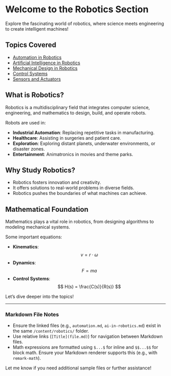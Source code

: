 # Welcome to the Robotics Section

Explore the fascinating world of robotics, where science meets engineering to create intelligent machines!

## Topics Covered
- [Automation in Robotics](automation.md)
- [Artificial Intelligence in Robotics](ai-in-robotics.md)
- [Mechanical Design in Robotics](mechanical-design.md)
- [Control Systems](control-systems.md)
- [Sensors and Actuators](sensors-actuators.md)

## What is Robotics?
Robotics is a multidisciplinary field that integrates computer science, engineering, and mathematics to design, build, and operate robots.

Robots are used in:
- **Industrial Automation**: Replacing repetitive tasks in manufacturing.
- **Healthcare**: Assisting in surgeries and patient care.
- **Exploration**: Exploring distant planets, underwater environments, or disaster zones.
- **Entertainment**: Animatronics in movies and theme parks.

## Why Study Robotics?
- Robotics fosters innovation and creativity.
- It offers solutions to real-world problems in diverse fields.
- Robotics pushes the boundaries of what machines can achieve.

## Mathematical Foundation
Mathematics plays a vital role in robotics, from designing algorithms to modeling mechanical systems.

Some important equations:
- **Kinematics**:
  $$
  v = r \cdot \omega
  $$
- **Dynamics**:
  $$
  F = ma
  $$
- **Control Systems**:
  $$
  H(s) = \frac{C(s)}{R(s)}
  $$

Let’s dive deeper into the topics!

---

### **Markdown File Notes**
- Ensure the linked files (e.g., `automation.md`, `ai-in-robotics.md`) exist in the same `/content/robotics/` folder.
- Use relative links (`[Title](file.md)`) for navigation between Markdown files.
- Math expressions are formatted using `$...$` for inline and `$$...$$` for block math. Ensure your Markdown renderer supports this (e.g., with `remark-math`).

Let me know if you need additional sample files or further assistance!
